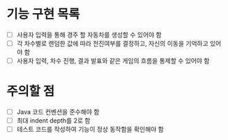 # 기능 구현 목록

- [ ] 사용자 입력을 통해 경주 할 자동차를 생성할 수 있어야 함
- [ ] 각 차수별로 랜덤한 값에 따라 전진여부를 결정하고, 자신의 이동을 기억하고 있어야 함
- [ ] 사용자 입력, 차수 진행, 결과 발표와 같은 게임의 흐름을 통제할 수 있어야 함

# 주의할 점

- [ ] Java 코드 컨벤션을 준수해야 함
- [ ] 최대 indent depth를 2로 함
- [ ] 테스트 코드를 작성하여 기능이 정상 동작함을 확인해야 함